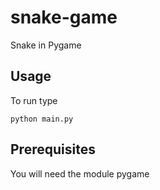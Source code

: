 # snake-game
Snake in Pygame

## Usage
To run type

    python main.py

## Prerequisites
You will need the module pygame

